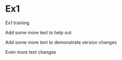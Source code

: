 # Ex1
Ex1 training

Add some more text to help out

Add some more text to demonstrate version changes

Even more text changes
